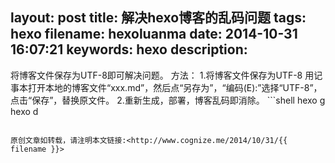 layout: post
title: 解决hexo博客的乱码问题
tags: hexo
filename: hexoluanma
date: 2014-10-31 16:07:21
keywords: hexo
description:
---
将博客文件保存为UTF-8即可解决问题。
方法：<!--more-->
    1.将博客文件保存为UTF-8
     用记事本打开本地的博客文件“xxx.md”，然后点“另存为”，“编码(E):”选择“UTF-8”，
点击“保存”，替换原文件。
    2.重新生成，部署，博客乱码即消除。
	```shell
hexo g
hexo d
```

原创文章如转载，请注明本文链接:<http://www.cognize.me/2014/10/31/{{ filename }}>